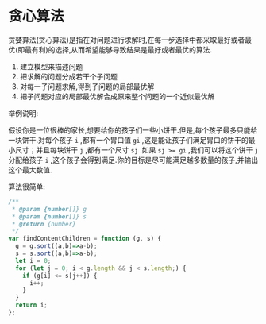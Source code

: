 # 贪心算法

贪婪算法(贪心算法)是指在对问题进行求解时,在每一步选择中都采取最好或者最优(即最有利)的选择,从而希望能够导致结果是最好或者最优的算法.

1. 建立模型来描述问题
2. 把求解的问题分成若干个子问题
3. 对每一子问题求解,得到子问题的局部最优解
4. 把子问题对应的局部最优解合成原来整个问题的一个近似最优解

举例说明:

假设你是一位很棒的家长,想要给你的孩子们一些小饼干.但是,每个孩子最多只能给一块饼干.对每个孩子 `i` ,都有一个胃口值 `gi` ,这是能让孩子们满足胃口的饼干的最小尺寸；并且每块饼干 `j` ,都有一个尺寸 `sj` .如果 `sj >= gi` ,我们可以将这个饼干 `j` 分配给孩子 `i` ,这个孩子会得到满足.你的目标是尽可能满足越多数量的孩子,并输出这个最大数值.

算法很简单:

```javascript
/**
 * @param {number[]} g
 * @param {number[]} s
 * @return {number}
 */
var findContentChildren = function (g, s) {
  g = g.sort((a,b)=>a-b);
  s = s.sort((a,b)=>a-b);
  let i = 0;
  for (let j = 0; i < g.length && j < s.length;) {
    if (g[i] <= s[j++]) {
      i++;
    }
  }
  return i;
};
```
